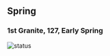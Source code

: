 Spring
------

### 1st Granite, 127, Early Spring

![status](http://cl.ly/image/1a0F0j1G3T41/20140830222357208.png)
